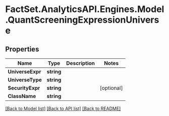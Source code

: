 # FactSet.AnalyticsAPI.Engines.Model.QuantScreeningExpressionUniverse

## Properties

Name | Type | Description | Notes
------------ | ------------- | ------------- | -------------
**UniverseExpr** | **string** |  | 
**UniverseType** | **string** |  | 
**SecurityExpr** | **string** |  | [optional] 
**ClassName** | **string** |  | 

[[Back to Model list]](../README.md#documentation-for-models) [[Back to API list]](../README.md#documentation-for-api-endpoints) [[Back to README]](../README.md)

